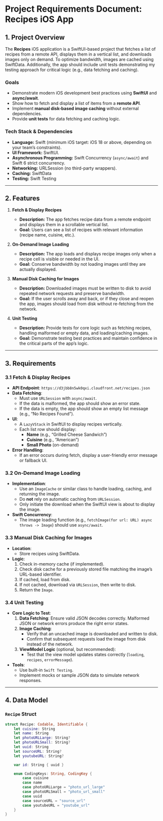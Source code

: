 # Project Requirements Document: Recipes iOS App

## 1. Project Overview
The **Recipes** iOS application is a SwiftUI-based project that fetches a list of recipes from a remote API, displays them in a vertical list, and downloads images only on demand. To optimize bandwidth, images are cached using SwiftData. Additionally, the app should include unit tests demonstrating my testing approach for critical logic (e.g., data fetching and caching).

### Goals
- Demonstrate modern iOS development best practices using **SwiftUI** and **async/await**.
- Show how to fetch and display a list of items from a **remote API**.
- Implement **manual disk-based image caching** without external dependencies.
- Provide **unit tests** for data fetching and caching logic.

### Tech Stack & Dependencies
- **Language:** Swift (minimum iOS target: iOS 18 or above, depending on your team’s constraints).
- **UI Framework:** SwiftUI.
- **Asynchronous Programming:** Swift Concurrency (`async/await`) and Swift 6 strict concurrency.
- **Networking:** URLSession (no third-party wrappers).
- **Caching:** SwiftData
- **Testing:** Swift Testing

---

## 2. Features

1. **Fetch & Display Recipes**  
   - **Description:** The app fetches recipe data from a remote endpoint and displays them in a scrollable vertical list.
   - **Goal:** Users can see a list of recipes with relevant information (recipe name, cuisine, etc.).

2. **On-Demand Image Loading**  
   - **Description:** The app loads and displays recipe images only when a recipe cell is visible or needed in the UI.
   - **Goal:** Conserve bandwidth by not loading images until they are actually displayed.

3. **Manual Disk Caching for Images**  
   - **Description:** Downloaded images must be written to disk to avoid repeated network requests and preserve bandwidth.
   - **Goal:** If the user scrolls away and back, or if they close and reopen the app, images should load from disk without re-fetching from the network.

4. **Unit Testing**  
   - **Description:** Provide tests for core logic such as fetching recipes, handling malformed or empty data, and loading/caching images.
   - **Goal:** Demonstrate testing best practices and maintain confidence in the critical parts of the app’s logic.

---

## 3. Requirements

### 3.1 Fetch & Display Recipes
- **API Endpoint**: `https://d3jbb8n5wk0qxi.cloudfront.net/recipes.json`
- **Data Fetching**:
  - Must use `URLSession` with `async/await`.
  - If the data is malformed, the app should show an error state.
  - If the data is empty, the app should show an empty list message (e.g., “No Recipes Found”).
- **UI**:
  - A `LazyVStack` in SwiftUI to display recipes vertically.
  - Each list row should display:
    - **Name** (e.g., “Grilled Cheese Sandwich”)
    - **Cuisine** (e.g., “American”)
    - **Small Photo** (on-demand)
- **Error Handling**:
  - If an error occurs during fetch, display a user-friendly error message or fallback UI.

### 3.2 On-Demand Image Loading
- **Implementation**:
  - Use an `ImageCache` or similar class to handle loading, caching, and returning the image.
  - Do **not** rely on automatic caching from `URLSession`.
  - Only initiate the download when the SwiftUI view is about to display the image.
- **Swift Concurrency**:
  - The image loading function (e.g., `fetchImage(for url: URL) async throws -> Image`) should use `async/await`.

### 3.3 Manual Disk Caching for Images
- **Location**:
  - Store recipes using SwiftData.
- **Logic**:
  1. Check in-memory cache (if implemented).
  2. Check disk cache for a previously stored file matching the image’s URL-based identifier.
  3. If cached, load from disk.
  4. If not cached, download via `URLSession`, then write to disk.
  5. Return the `Image`.

### 3.4 Unit Testing
- **Core Logic to Test**:
  1. **Data Fetching**: Ensure valid JSON decodes correctly. Malformed JSON or network errors produce the right error states.
  2. **Image Caching**:
     - Verify that an uncached image is downloaded and written to disk.
     - Confirm that subsequent requests load the image from disk instead of the network.
  3. **ViewModel Logic** (optional, but recommended):
     - Test that the view model updates states correctly (`loading`, `recipes`, `errorMessage`).
- **Tools**: 
  - Use built-in `Swift Testing`.
  - Implement mocks or sample JSON data to simulate network responses.

---

## 4. Data Model

### `Recipe` Struct
```swift
struct Recipe: Codable, Identifiable {
    let cuisine: String
    let name: String
    let photoURLLarge: String?
    let photoURLSmall: String?
    let uuid: String
    let sourceURL: String?
    let youtubeURL: String?

    var id: String { uuid }

    enum CodingKeys: String, CodingKey {
        case cuisine
        case name
        case photoURLLarge = "photo_url_large"
        case photoURLSmall = "photo_url_small"
        case uuid
        case sourceURL = "source_url"
        case youtubeURL = "youtube_url"
    }
}